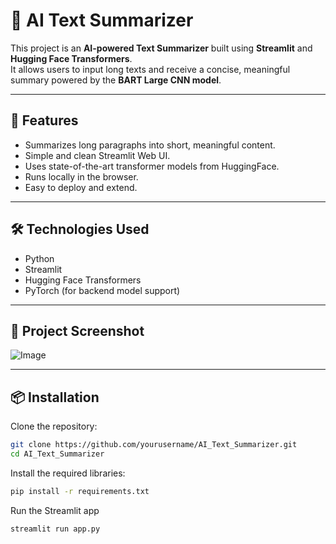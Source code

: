 # 🧠 AI Text Summarizer

This project is an **AI-powered Text Summarizer** built using **Streamlit** and **Hugging Face Transformers**.  
It allows users to input long texts and receive a concise, meaningful summary powered by the **BART Large CNN model**.

---

## 🚀 Features
- Summarizes long paragraphs into short, meaningful content.
- Simple and clean Streamlit Web UI.
- Uses state-of-the-art transformer models from HuggingFace.
- Runs locally in the browser.
- Easy to deploy and extend.

---

## 🛠️ Technologies Used
- Python
- Streamlit
- Hugging Face Transformers
- PyTorch (for backend model support)

---
## 📸 Project Screenshot

![Image](https://github.com/user-attachments/assets/3fa77b20-54cc-4fa4-b33d-5e1ee088b89d)

---


## 📦 Installation

Clone the repository:
```bash
git clone https://github.com/yourusername/AI_Text_Summarizer.git
cd AI_Text_Summarizer

```

Install the required libraries:
```bash
pip install -r requirements.txt

```
Run the Streamlit app
```bash
streamlit run app.py


